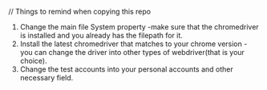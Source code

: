 // Things to remind when copying this repo
1. Change the main file System property -make sure that the chromedriver is installed and you already has the filepath for it.
2. Install the latest chromedriver that matches to your chrome version - you can change the driver into other types of webdriver(that is your choice).
3. Change the test accounts into your personal accounts and other necessary field.
